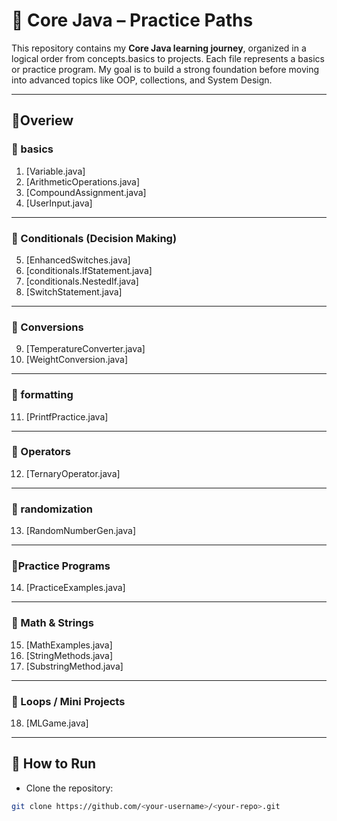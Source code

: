 # 🌿 Core Java – Practice Paths

This repository contains my **Core Java learning journey**, organized in a logical order from concepts.basics to projects.
Each file represents a basics or practice program.
My goal is to build a strong foundation before moving into advanced topics like OOP, collections, and System Design.

---

## 🧋Overiew

### 🍁 basics
1. [Variable.java]
2. [ArithmeticOperations.java]
3. [CompoundAssignment.java]
4. [UserInput.java]

---

### 🍁 Conditionals (Decision Making)
5. [EnhancedSwitches.java]
6. [conditionals.IfStatement.java]
7. [conditionals.NestedIf.java]
8. [SwitchStatement.java]

---

### 🍁 Conversions  
9. [TemperatureConverter.java]
10. [WeightConversion.java]

---

### 🍁 formatting 

11. [PrintfPractice.java]

---

### 🍁 Operators
12. [TernaryOperator.java]

---

### 🍁 randomization
13. [RandomNumberGen.java]

---

### 🍁Practice Programs
14. [PracticeExamples.java]

---

### 🍁 Math & Strings
15. [MathExamples.java]
16. [StringMethods.java]
17. [SubstringMethod.java]

---

### 🍁 Loops / Mini Projects
18. [MLGame.java]

---

## 🚀 How to Run
- Clone the repository:
```bash
git clone https://github.com/<your-username>/<your-repo>.git
